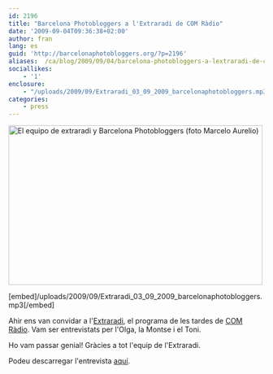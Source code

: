 ```yaml
---
id: 2196
title: "Barcelona Photobloggers a l'Extraradi de COM Ràdio"
date: '2009-09-04T09:36:38+02:00'
author: fran
lang: es
guid: 'http://barcelonaphotobloggers.org/?p=2196'
aliases:  /ca/blog/2009/09/04/barcelona-photobloggers-a-lextraradi-de-com-radio/
sociallikes:
    - '1'
enclosure:
    - "/uploads/2009/09/Extraradi_03_09_2009_barcelonaphotobloggers.mp3\n15216809\naudio/mpeg\n"
categories:
    - press
---
```


<img src="/uploads/2009/09/IMG_4778-crop-500-cross-sat.jpg" alt="El equipo de extraradi y Barcelona Photobloggers (foto Marcelo Aurelio)" title="El equipo de extraradi y Barcelona Photobloggers (foto Marcelo Aurelio)" width="500" height="314" class="aligncenter size-full wp-image-2198">

[embed]/uploads/2009/09/Extraradi_03_09_2009_barcelonaphotobloggers.mp3[/embed]

Ahir ens van convidar a l'<a href="http://blocs.lamalla.cat/bloc/extraradi/">Extraradi</a>, el programa de les tardes de <a href="http://www.comradio.com/">COM Ràdio</a>. Vam ser entrevistats per l'Olga, la Montse i el Toni.

Ho vam passar genial! Gràcies a tot l'equip de l'Extraradi.

Podeu descarregar l'entrevista <a href="/uploads/2009/09/Extraradi_03_09_2009_barcelonaphotobloggers.mp3">aquí</a>.